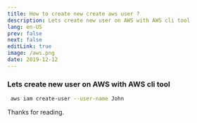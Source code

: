 ```yaml
---
title: How to create new create aws user ?
description: Lets create new user on AWS with AWS cli tool
lang: en-US
prev: false
next: false
editLink: true
image: /aws.png
date: 2019-12-12
---
```


### Lets create new user on AWS with AWS cli tool


```bash
 aws iam create-user --user-name John
```

Thanks for reading.
